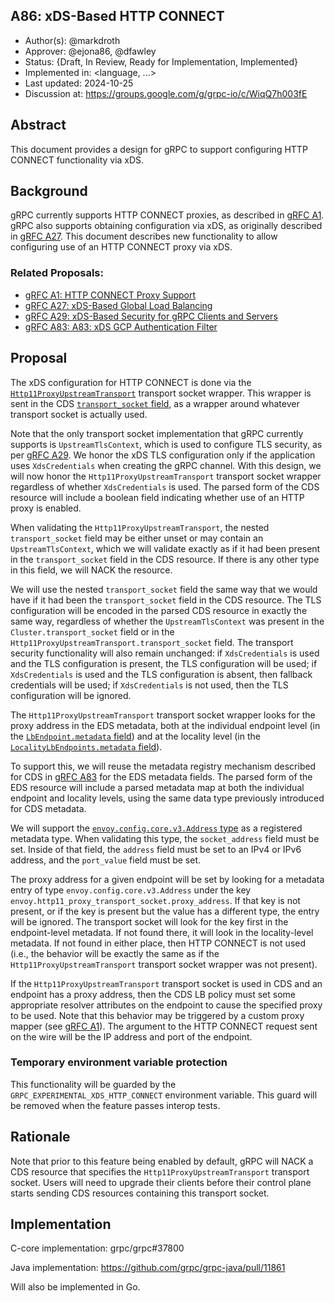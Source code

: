 A86: xDS-Based HTTP CONNECT
----
* Author(s): @markdroth
* Approver: @ejona86, @dfawley
* Status: {Draft, In Review, Ready for Implementation, Implemented}
* Implemented in: <language, ...>
* Last updated: 2024-10-25
* Discussion at: https://groups.google.com/g/grpc-io/c/WiqQ7h003fE

## Abstract

This document provides a design for gRPC to support configuring HTTP
CONNECT functionality via xDS.

## Background

gRPC currently supports HTTP CONNECT proxies, as described in [gRFC A1].
gRPC also supports obtaining configuration via xDS, as originally
described in [gRFC A27].  This document describes new functionality to
allow configuring use of an HTTP CONNECT proxy via xDS.

### Related Proposals: 
* [gRFC A1: HTTP CONNECT Proxy Support][gRFC A1]
* [gRFC A27: xDS-Based Global Load Balancing][gRFC A27]
* [gRFC A29: xDS-Based Security for gRPC Clients and Servers][gRFC A29]
* [gRFC A83: A83: xDS GCP Authentication Filter][gRFC A83]

[gRFC A1]: A1-http-connect-proxy-support.md
[gRFC A27]: A27-xds-global-load-balancing.md
[gRFC A29]: A29-xds-tls-security.md
[gRFC A83]: A83-xds-gcp-authn-filter.md

## Proposal

The xDS configuration for HTTP CONNECT is done via the
[`Http11ProxyUpstreamTransport`](https://github.com/envoyproxy/envoy/blob/d6120f3c769e70c988ddcc5c7e9cbc2737b5f63c/api/envoy/extensions/transport_sockets/http_11_proxy/v3/upstream_http_11_connect.proto#L36)
transport socket wrapper.  This wrapper is sent in the CDS [`transport_socket`
field](https://github.com/envoyproxy/envoy/blob/d6120f3c769e70c988ddcc5c7e9cbc2737b5f63c/api/envoy/config/cluster/v3/cluster.proto#L1099),
as a wrapper around whatever transport socket is actually used.

Note that the only transport socket implementation that gRPC currently
supports is `UpstreamTlsContext`, which is used to configure TLS
security, as per [gRFC A29].  We honor the xDS TLS configuration only if
the application uses `XdsCredentials` when creating the gRPC channel.
With this design, we will now honor the `Http11ProxyUpstreamTransport`
transport socket wrapper regardless of whether `XdsCredentials` is used.
The parsed form of the CDS resource will include a boolean field
indicating whether use of an HTTP proxy is enabled.

When validating the `Http11ProxyUpstreamTransport`, the nested
`transport_socket` field may be either unset or may contain an
`UpstreamTlsContext`, which we will validate exactly as if it had been
present in the `transport_socket` field in the CDS resource.  If there
is any other type in this field, we will NACK the resource.

We will use the nested `transport_socket` field the same way that we would
have if it had been the `transport_socket` field in the CDS resource.
The TLS configuration will be encoded in the parsed CDS resource in
exactly the same way, regardless of whether the `UpstreamTlsContext`
was present in the `Cluster.transport_socket` field or in the
`Http11ProxyUpstreamTransport.transport_socket` field.  The transport
security functionality will also remain unchanged: if `XdsCredentials`
is used and the TLS configuration is present, the TLS configuration will
be used; if `XdsCredentials` is used and the TLS configuration is absent,
then fallback credentials will be used; if `XdsCredentials` is not used,
then the TLS configuration will be ignored.

The `Http11ProxyUpstreamTransport` transport socket
wrapper looks for the proxy address in the EDS metadata,
both at the individual endpoint level (in the [`LbEndpoint.metadata`
field](https://github.com/envoyproxy/envoy/blob/d6120f3c769e70c988ddcc5c7e9cbc2737b5f63c/api/envoy/config/endpoint/v3/endpoint_components.proto#L122))
and at the locality level (in the [`LocalityLbEndpoints.metadata`
field](https://github.com/envoyproxy/envoy/blob/d6120f3c769e70c988ddcc5c7e9cbc2737b5f63c/api/envoy/config/endpoint/v3/endpoint_components.proto#L165)).

To support this, we will reuse the metadata registry mechanism described
for CDS in [gRFC A83] for the EDS metadata fields.  The parsed form
of the EDS resource will include a parsed metadata map at both the
individual endpoint and locality levels, using the same data type
previously introduced for CDS metadata.

We will support the [`envoy.config.core.v3.Address`
type](https://github.com/envoyproxy/envoy/blob/d6120f3c769e70c988ddcc5c7e9cbc2737b5f63c/api/envoy/config/core/v3/address.proto#L175)
as a registered metadata type.  When validating this type, the
`socket_address` field must be set.  Inside of that field, the `address`
field must be set to an IPv4 or IPv6 address, and the `port_value` field
must be set.

The proxy address for a given endpoint will be set by looking for a
metadata entry of type `envoy.config.core.v3.Address` under the key
`envoy.http11_proxy_transport_socket.proxy_address`.  If that key is not
present, or if the key is present but the value has a different type,
the entry will be ignored.  The transport socket will look for the key
first in the endpoint-level metadata.  If not found there, it will look
in the locality-level metadata.  If not found in either place, then HTTP
CONNECT is not used (i.e., the behavior will be exactly the same as if the
`Http11ProxyUpstreamTransport` transport socket wrapper was not present).

If the `Http11ProxyUpstreamTransport` transport socket is used in CDS and
an endpoint has a proxy address, then the CDS LB policy must set some
appropriate resolver attributes on the endpoint to cause the specified
proxy to be used.  Note that this behavior may be triggered by a custom
proxy mapper (see [gRFC A1]).  The argument to the HTTP CONNECT request
sent on the wire will be the IP address and port of the endpoint.

### Temporary environment variable protection

This functionality will be guarded by the
`GRPC_EXPERIMENTAL_XDS_HTTP_CONNECT` environment variable.  This guard
will be removed when the feature passes interop tests.

## Rationale

Note that prior to this feature being enabled by default, gRPC will NACK a
CDS resource that specifies the `Http11ProxyUpstreamTransport` transport
socket.  Users will need to upgrade their clients before their control
plane starts sending CDS resources containing this transport socket.

## Implementation

C-core implementation: grpc/grpc#37800

Java implementation: https://github.com/grpc/grpc-java/pull/11861

Will also be implemented in Go.
